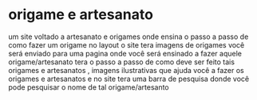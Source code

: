 # origame e artesanato
um site voltado a artesanato e origames 
onde ensina o passo a passo de como fazer um origame 
no layout o site tera imagens de origames você será enviado para uma pagina onde você será ensinado a fazer aquele origame/artesanato
tera o passo a passo de como deve ser feito tais origames e artesanatos , imagens ilustrativas que ajuda você a fazer os origames e artesanatos 
e no site tera uma barra de pesquisa donde você pode pesquisar o nome de tal origame/artesanto 
